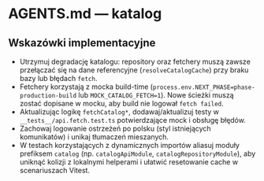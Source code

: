 # AGENTS.md — katalog

## Wskazówki implementacyjne
- Utrzymuj degradację katalogu: repository oraz fetchery muszą zawsze przełączać się na dane referencyjne (`resolveCatalogCache`) przy braku bazy lub błędach `fetch`.
- Fetchery korzystają z mocka build-time (`process.env.NEXT_PHASE=phase-production-build` lub `MOCK_CATALOG_FETCH=1`). Nowe ścieżki muszą zostać dopisane w mocku, aby build nie logował `fetch failed`.
- Aktualizując logikę `fetchCatalog*`, dodawaj/aktualizuj testy w `__tests__/api.fetch.test.ts` potwierdzające mock i obsługę błędów.
- Zachowaj logowanie ostrzeżeń po polsku (styl istniejących komunikatów) i unikaj tłumaczeń mieszanych.
- W testach korzystających z dynamicznych importów aliasuj moduły prefiksem `catalog` (np. `catalogApiModule`, `catalogRepositoryModule`),
  aby uniknąć kolizji z lokalnymi helperami i ułatwić resetowanie cache w scenariuszach Vitest.

